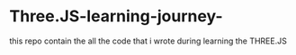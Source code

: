 # Three.JS-learning-journey-
this repo contain the all the code that i wrote during learning the THREE.JS 
